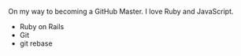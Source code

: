 On my way to becoming a GitHub Master. I love Ruby and JavaScript.

* Ruby on Rails
* Git
* git rebase
